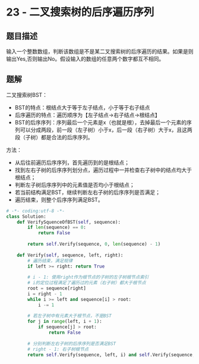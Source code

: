 # 23 - 二叉搜索树的后序遍历序列

## 题目描述
输入一个整数数组，判断该数组是不是某二叉搜索树的后序遍历的结果。如果是则输出Yes,否则输出No。假设输入的数组的任意两个数字都互不相同。



## 题解
二叉搜索树BST：
* BST的特点：根结点大于等于左子结点，小于等于右子结点
* 后序遍历的特点：遍历顺序为【左子结点→右子结点→根结点】
* BST的后序序列：序列最后一个元素是x（也就是根），去掉最后一个元素的序列可以分成两段，前一段（左子树）小于x，后一段（右子树）大于x，且这两段（子树）都是合法的后序序列。

方法：
* 从后往前遍历后序序列，首先遍历到的是根结点；
* 找到左右子树的后序序列划分点，遍历过程中一并检查右子树中的结点均大于根结点；
* 判断左子树后序序列中的元素值是否均小于根结点；
* 若当前结构满足BST，继续判断左右子树的后序序列是否满足；
* 遍历结束，则整个后序序列满足BST。

```python
# -*- coding:utf-8 -*-
class Solution:
    def VerifySquenceOfBST(self, sequence):
        if len(sequence) == 0:
            return False
 
        return self.Verify(sequence, 0, len(sequence) - 1)
 
    def Verify(self, sequence, left, right):
    	# 遍历结束，满足规律
        if left >= right: return True
 
        # i - 1: 使用right作为根节点的子树的左子树根节点索引
        # i的定位过程满足了遍历过的元素（右子树）都大于根节点
        root = sequence[right]
        i = right - 1
        while i >= left and sequence[i] > root: 
            i -= 1
 
        # 若左子树中有元素大于根节点，不是BST
        for j in range(left, i + 1):
            if sequence[j] > root: 
                return False
 
 		# 分别判断左右子树的后序序列是否满足BST
        # right - 1: 右子树根节点
        return self.Verify(sequence, left, i) and self.Verify(sequence, i + 1, right - 1)
```
